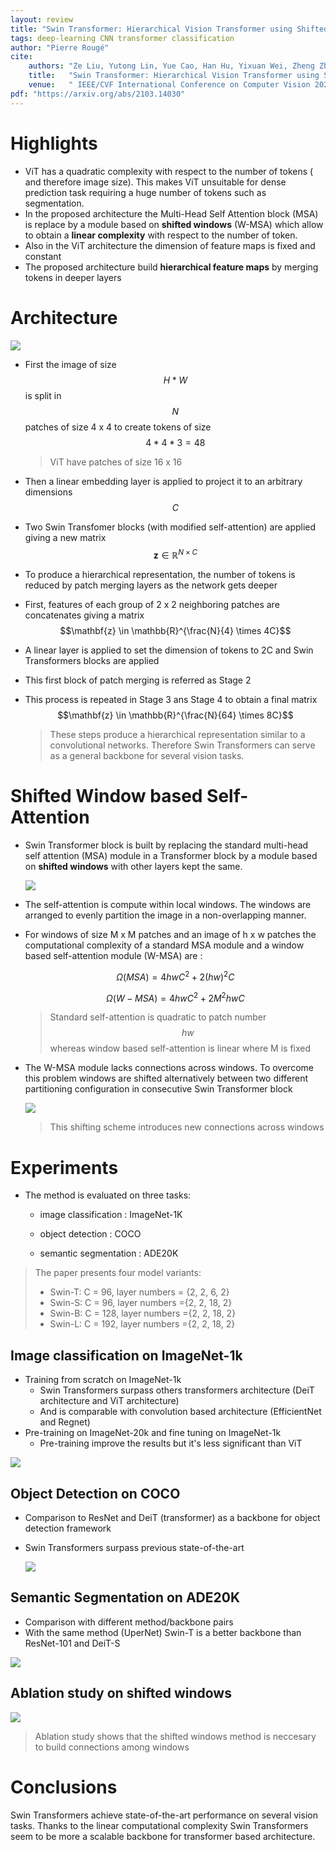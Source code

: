```yaml
---
layout: review
title: "Swin Transformer: Hierarchical Vision Transformer using Shifted Windows"
tags: deep-learning CNN transformer classification
author: "Pierre Rougé"
cite:
    authors: "Ze Liu, Yutong Lin, Yue Cao, Han Hu, Yixuan Wei, Zheng Zhan, Stephen Lin, Baining Guo"
    title:   "Swin Transformer: Hierarchical Vision Transformer using Shifted Windows"
    venue:   " IEEE/CVF International Conference on Computer Vision 2021	"
pdf: "https://arxiv.org/abs/2103.14030"
---
```


# Highlights

* ViT has a quadratic complexity with respect to the number of tokens ( and therefore image size). This makes ViT unsuitable for dense prediction task requiring a huge number of tokens such as segmentation.
* In the proposed architecture the Multi-Head Self Attention block (MSA) is replace by a module based on **shifted windows** (W-MSA) which allow to obtain a **linear complexity** with respect to the number of token. 
* Also in the ViT architecture the dimension of feature maps is fixed and constant
* The proposed architecture build **hierarchical feature maps** by merging tokens in deeper layers


# Architecture

![](/collections/images/Swin-Transformer/architecture.jpg)

* First the image of size $$H*W$$ is split in $$N$$ patches of size 4 x 4 to create tokens of size $$4*4*3=48$$

  > ViT have patches of size 16 x 16

* Then a linear embedding layer is applied to project it to an arbitrary dimensions $$C$$ 

* Two Swin Transfomer blocks (with modified self-attention) are applied giving a new matrix $$\mathbf{z} \in \mathbb{R}^{N \times C}$$

* To produce a hierarchical representation, the number of tokens is reduced by patch merging layers as the network gets deeper

* First, features of each group of 2 x 2 neighboring patches are concatenates giving a matrix $$\mathbf{z} \in \mathbb{R}^{\frac{N}{4} \times 4C}$$

* A linear layer is applied to set the dimension of tokens to 2C and Swin Transformers blocks are applied

* This first block of patch merging is referred as Stage 2

* This process is repeated in Stage 3 ans Stage 4 to obtain a final matrix $$\mathbf{z} \in \mathbb{R}^{\frac{N}{64} \times 8C}$$

  > These steps produce a hierarchical representation similar to a convolutional networks. Therefore Swin Transformers can serve as a general backbone for several vision tasks.


# Shifted Window based Self-Attention

* Swin Transformer block is built by replacing the standard multi-head self attention (MSA) module in a Transformer block by a module based on  **shifted windows** with other layers kept the same.

  ![](/collections/images/Swin-Transformer/transformer-block.jpg)




* The self-attention is compute within local windows. The windows are arranged to evenly partition the image in a non-overlapping manner.

* For windows of size M x M patches and an image of h x w patches  the computational complexity of a standard MSA module and a window based self-attention module (W-MSA) are :

  $$ \Omega(MSA) = 4hwC^{2} + 2 (hw)^{2}C $$

  $$\Omega(W-MSA) = 4hwC^{2} + 2 M^{2}hwC $$

  

  >Standard self-attention is quadratic to patch number $$hw$$ whereas window based self-attention is linear where M is fixed 



* The W-MSA module lacks connections across windows. To overcome this problem windows are shifted alternatively between two different partitioning configuration in consecutive Swin Transformer block 

  ![](/collections/images/Swin-Transformer/shifted-window.jpg)

  > This shifting scheme introduces new connections across windows



# Experiments

* The method is evaluated on three tasks:

  * image classification : ImageNet-1K

  * object detection : COCO

  * semantic segmentation  : ADE20K

> The paper presents four model variants:
>
> * Swin-T: C = 96, layer numbers = {2, 2, 6, 2}
> * Swin-S: C = 96, layer numbers ={2, 2, 18, 2}
> * Swin-B: C = 128, layer numbers ={2, 2, 18, 2}
> * Swin-L: C = 192, layer numbers ={2, 2, 18, 2}

## Image classification on ImageNet-1k

* Training from scratch on ImageNet-1k 
  * Swin Transformers surpass others transformers architecture (DeiT architecture and ViT architecture)
  * And is comparable with convolution based architecture (EfficientNet and Regnet)
* Pre-training on ImageNet-20k and fine tuning on ImageNet-1k
  * Pre-training improve the results but it's less significant than ViT

![](/collections/images/Swin-Transformer/classification-results.jpg) 

## Object Detection on COCO

* Comparison to ResNet and DeiT (transformer) as a backbone for object detection framework

* Swin Transformers surpass  previous state-of-the-art

  ![](/collections/images/Swin-Transformer/detection-results.jpg) 

## Semantic Segmentation on ADE20K

* Comparison with different method/backbone pairs
* With the same method (UperNet) Swin-T is a better backbone than ResNet-101 and DeiT-S

![](/collections/images/Swin-Transformer/segmentation-results.jpg) 

## Ablation study on shifted windows



![](/collections/images/Swin-Transformer/shifted-windows-study.jpg) 

> Ablation study shows that the shifted windows method is neccesary to build connections among windows

# Conclusions

Swin Transformers achieve state-of-the-art performance on several vision tasks. Thanks to the linear computational complexity Swin Transformers seem to be more a scalable backbone for transformer based architecture.
